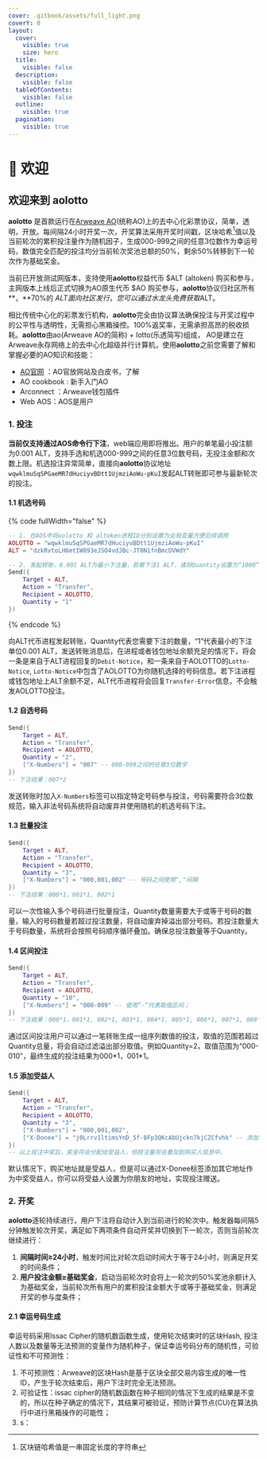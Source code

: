 ```yaml
---
cover: .gitbook/assets/full_light.png
coverY: 0
layout:
  cover:
    visible: true
    size: hero
  title:
    visible: false
  description:
    visible: false
  tableOfContents:
    visible: false
  outline:
    visible: true
  pagination:
    visible: true
---
```


# 👋 欢迎

## 欢迎来到 aolotto

**aolotto** 是首款运行在[Arweave AO](https://ao.arweave.dev/)(统称AO)上的去中心化彩票协议，简单，透明，开放。每间隔24小时开奖一次，开奖算法采用开奖时间戳，区块哈希[^1]值以及当前轮次的累积投注量作为随机因子，生成000-999之间的任意3位数作为幸运号码，数值完全匹配的投注均分当前轮次奖池总额的50%，剩余50%转移到下一轮次作为基础奖金。

当前已开放测试网版本，支持使用**aolotto**权益代币 $ALT (altoken) 购买和参与，主网版本上线后正式切换为AO原生代币 $AO 购买参与，**aolotto**协议归社区所有**，**70%的 $ALT 面向社区发行，您可以通过水龙头免费获取$ALT。

相比传统中心化的彩票发行机构，**aolotto**完全由协议算法确保投注与开奖过程中的公平性与透明性，无需担心黑箱操控。100%返奖率，无需承担高昂的税收损耗。**aolotto**由ao(Arweave AO的简称) + lotto(乐透简写)组成， AO是建立在Arweave永存网络上的去中心化超级并行计算机，使用**aolotto**之前您需要了解和掌握必要的AO知识和技能：

* [AO官网](https://ao.arweave.dev/) ：AO官放网站及白皮书，了解
* AO cookbook :  新手入门AO
* Arconnect ：Arweave钱包插件
* Web AOS：AOS是用户

### 1. 投注

**当前仅支持通过AOS命令行下注**，web端应用即将推出。用户的单笔最小投注额为0.001 ALT，支持手选和机选000-999之间的任意3位数号码，无投注金额和次数上限。机选投注异常简单，直接向**aolotto**协议地址`wqwklmuSqSPGaeMR7dHuciyvBDtt1UjmziAoWu-pKuI`发起ALT转账即可参与最新轮次的投注。

#### 1.1 机选号码

{% code fullWidth="false" %}
```lua
-- 1. 在AOS中将aolotto 和 altoken进程ID分别设置为全局变量方便后续调用
AOLOTTO = "wqwklmuSqSPGaeMR7dHuciyvBDtt1UjmziAoWu-pKuI" 
ALT = "dzkRvtoLH6mtIW893eJSO4vdJBc-JT8N1fnBmcDVWdY" 

-- 2. 发起转账，0.001 ALT为最小下注量，若需下注1 ALT，请将Quantity设置为“1000”；
Send({ 
	Target = ALT, 
	Action = "Transfer", 
	Recipient = AOLOTTO, 
	Quantity = "1" 
})
```
{% endcode %}

向ALT代币进程发起转账，Quantity代表您需要下注的数量，“1”代表最小的下注单位0.001 ALT，发送转账消息后，在进程或者钱包地址余额充足的情况下，将会一条是来自于ALT进程回复的`Debit-Notice`，和一条来自于AOLOTTO的`Lotto-Notice`, `Lotto-Notice`中包含了AOLOTTO为你随机选择的号码信息。若下注进程或钱包地址上ALT余额不足，ALT代币进程将会回复`Transfer-Error`信息，不会触发AOLOTTO投注。

#### 1.2 自选号码

```lua
Send({ 
	Target = ALT, 
	Action = "Transfer", 
	Recipient = AOLOTTO, 
	Quantity = "2",
	["X-Numbers"] = "007" -- 000-999之间的任意3位数字
})
-- 下注结果：007*2
```

发送转账时加入`X-Numbers`标签可以指定特定号码参与投注，号码需要符合3位数规范，输入非法号码系统将自动废弃并使用随机的机选号码下注。

#### 1.3 批量投注

```lua
Send({ 
	Target = ALT, 
	Action = "Transfer", 
	Recipient = AOLOTTO, 
	Quantity = "3",
	["X-Numbers"] = "000,001,002" -- 号码之间使用","间隔
})
-- 下注结果：000*1，001*1, 002*1
```

可以一次性输入多个号码进行批量投注，Quantity数量需要大于或等于号码的数量，输入的号码数量若超过投注数量，将自动废弃掉溢出部分号码。若投注数量大于号码数量，系统将会按照号码顺序循环叠加。确保总投注数量等于Quantity。

#### 1.4 区间投注

```lua
Send({ 
	Target = ALT, 
	Action = "Transfer", 
	Recipient = AOLOTTO, 
	Quantity = "10",
	["X-Numbers"] = "000-009" -- 使用“-”代表取值区间；
})
-- 下注结果：000*1，001*1, 002*1, 003*1, 004*1, 005*1, 006*1, 007*1, 008*1, 009*1   
```

通过区间投注用户可以通过一笔转账生成一组序列数值的投注，取值的范围若超过Quantity总量，将会自动过滤溢出部分取值。例如Quantity=2，取值范围为“000-010”，最终生成的投注结果为000\*1，001\*1。

#### 1.5 添加受益人

```lua
Send({ 
	Target = ALT, 
	Action = "Transfer", 
	Recipient = AOLOTTO, 
	Quantity = "3",
	["X-Numbers"] = "000,001,002",
	["X-Donee"] = "j0Lrrv1ltimsYnD_5f-8Fp3QKcAbUjckn7kjCZCfvhk" -- 添加受益人tag和地址，地址务必为aos process地址，AR钱包地址无法发起提取奖金的请求；
})
-- 以上投注中奖后，奖金将会分配给受益人，但投注量将会叠加到购买人信息中。
```

默认情况下，购买地址就是受益人，但是可以通过X-Donee标签添加其它地址作为中奖受益人，你可以将受益人设置为你朋友的地址，实现投注赠送。

### 2. 开奖

**aolotto**逐轮持续进行，用户下注将自动计入到当前进行的轮次中。触发器每间隔5分钟触发轮次开奖，满足如下两项条件自动开奖并切换到下一轮次，否则当前轮次继续进行：

1. **间隔时间≥24小时**，触发时间比对轮次启动时间大于等于24小时，则满足开奖的时间条件；
2. **用户投注金额≥基础奖金**，启动当前轮次时会将上一轮次的50%奖池余额计入为基础奖金，当前轮次所有用户的累积投注金额大于或等于基础奖金，则满足开奖的参与度条件；

#### 2.1 幸运号码生成

幸运号码采用Issac Cipher的随机数函数生成，使用轮次结束时的区块Hash, 投注人数以及数量等无法预测的变量作为随机种子，保证幸运号码分布的随机性，可验证性和不可预测性：

1. 不可预测性：Arweave的区块Hash是基于区块全部交易内容生成的唯一性ID，产生于轮次结束后，用户下注时完全无法预测。
2. 可验证性：issac cipher的随机数函数在种子相同的情况下生成的结果是不变的，所以在种子确定的情况下，其结果可被验证，预防计算节点(CU)在算法执行中进行黑箱操作的可能性；
3. s：

[^1]: 区块链哈希值是一串固定长度的字符串
